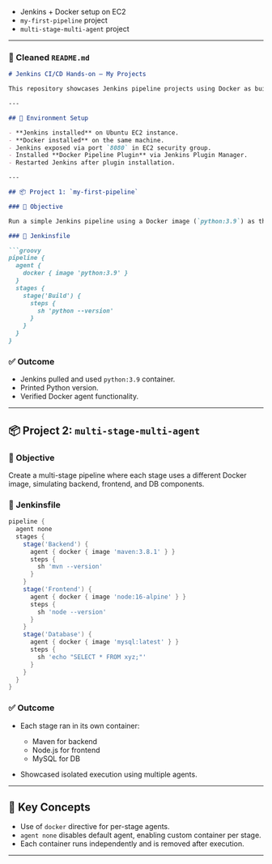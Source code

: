 * Jenkins + Docker setup on EC2
* `my-first-pipeline` project
* `multi-stage-multi-agent` project

---

### 📄 Cleaned `README.md`

````markdown
# Jenkins CI/CD Hands-on – My Projects

This repository showcases Jenkins pipeline projects using Docker as build agents. All hands-on work is done on an EC2 instance with Jenkins and Docker installed.

---

## 🧱 Environment Setup

- **Jenkins installed** on Ubuntu EC2 instance.
- **Docker installed** on the same machine.
- Jenkins exposed via port `8080` in EC2 security group.
- Installed **Docker Pipeline Plugin** via Jenkins Plugin Manager.
- Restarted Jenkins after plugin installation.

---

## 📦 Project 1: `my-first-pipeline`

### 📝 Objective

Run a simple Jenkins pipeline using a Docker image (`python:3.9`) as the agent.

### 🔧 Jenkinsfile

```groovy
pipeline {
  agent {
    docker { image 'python:3.9' }
  }
  stages {
    stage('Build') {
      steps {
        sh 'python --version'
      }
    }
  }
}
````

### ✅ Outcome

* Jenkins pulled and used `python:3.9` container.
* Printed Python version.
* Verified Docker agent functionality.

---

## 📦 Project 2: `multi-stage-multi-agent`

### 📝 Objective

Create a multi-stage pipeline where each stage uses a different Docker image, simulating backend, frontend, and DB components.

### 🔧 Jenkinsfile

```groovy
pipeline {
  agent none
  stages {
    stage('Backend') {
      agent { docker { image 'maven:3.8.1' } }
      steps {
        sh 'mvn --version'
      }
    }
    stage('Frontend') {
      agent { docker { image 'node:16-alpine' } }
      steps {
        sh 'node --version'
      }
    }
    stage('Database') {
      agent { docker { image 'mysql:latest' } }
      steps {
        sh 'echo "SELECT * FROM xyz;"'
      }
    }
  }
}
```

### ✅ Outcome

* Each stage ran in its own container:

  * Maven for backend
  * Node.js for frontend
  * MySQL for DB
* Showcased isolated execution using multiple agents.

---

## 📌 Key Concepts

* Use of `docker` directive for per-stage agents.
* `agent none` disables default agent, enabling custom container per stage.
* Each container runs independently and is removed after execution.

---

